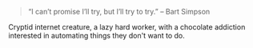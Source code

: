 > “I can’t promise I’ll try, but I’ll try to try.” – Bart Simpson

Cryptid internet creature, a lazy hard worker, with a chocolate addiction interested in automating things they don't want to do.
